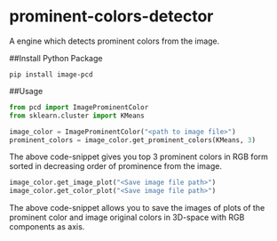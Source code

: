 # prominent-colors-detector
A engine which detects prominent colors from the image.

##Install Python Package
```
pip install image-pcd
```

##Usage

```python
from pcd import ImageProminentColor
from sklearn.cluster import KMeans

image_color = ImageProminentColor("<path to image file>")
prominent_colors = image_color.get_prominent_colors(KMeans, 3)
```
The above code-snippet gives you top 3 prominent colors in RGB form sorted in decreasing order of prominence from the image.

```python
image_color.get_image_plot("<Save image file path>")
image_color.get_color_plot("<Save image file path>")
```
The above code-snippet allows you to save the images of plots of the prominent color and image original colors in 3D-space with RGB components as axis.